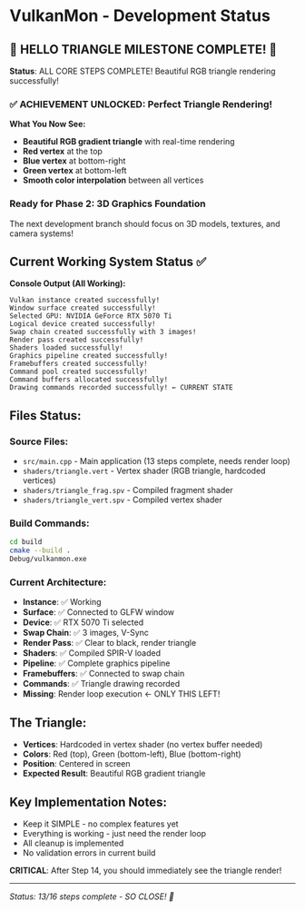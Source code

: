 # VulkanMon - Development Status

## 🎉 HELLO TRIANGLE MILESTONE COMPLETE! 🎉

**Status**: ALL CORE STEPS COMPLETE! Beautiful RGB triangle rendering successfully!

### ✅ ACHIEVEMENT UNLOCKED: Perfect Triangle Rendering!

**What You Now See:**
- **Beautiful RGB gradient triangle** with real-time rendering
- **Red vertex** at the top
- **Blue vertex** at bottom-right
- **Green vertex** at bottom-left  
- **Smooth color interpolation** between all vertices

### Ready for Phase 2: 3D Graphics Foundation
The next development branch should focus on 3D models, textures, and camera systems!

## Current Working System Status ✅

**Console Output (All Working):**
```
Vulkan instance created successfully!
Window surface created successfully!
Selected GPU: NVIDIA GeForce RTX 5070 Ti
Logical device created successfully!
Swap chain created successfully with 3 images!
Render pass created successfully!
Shaders loaded successfully!
Graphics pipeline created successfully!
Framebuffers created successfully!
Command pool created successfully!
Command buffers allocated successfully!
Drawing commands recorded successfully! ← CURRENT STATE
```

## Files Status:

### Source Files:
- `src/main.cpp` - Main application (13 steps complete, needs render loop)
- `shaders/triangle.vert` - Vertex shader (RGB triangle, hardcoded vertices)
- `shaders/triangle_frag.spv` - Compiled fragment shader
- `shaders/triangle_vert.spv` - Compiled vertex shader

### Build Commands:
```bash
cd build
cmake --build .
Debug/vulkanmon.exe
```

### Current Architecture:
- **Instance**: ✅ Working
- **Surface**: ✅ Connected to GLFW window  
- **Device**: ✅ RTX 5070 Ti selected
- **Swap Chain**: ✅ 3 images, V-Sync
- **Render Pass**: ✅ Clear to black, render triangle
- **Shaders**: ✅ Compiled SPIR-V loaded
- **Pipeline**: ✅ Complete graphics pipeline
- **Framebuffers**: ✅ Connected to swap chain
- **Commands**: ✅ Triangle drawing recorded
- **Missing**: Render loop execution ← ONLY THIS LEFT!

## The Triangle:
- **Vertices**: Hardcoded in vertex shader (no vertex buffer needed)
- **Colors**: Red (top), Green (bottom-left), Blue (bottom-right)
- **Position**: Centered in screen
- **Expected Result**: Beautiful RGB gradient triangle

## Key Implementation Notes:
- Keep it SIMPLE - no complex features yet
- Everything is working - just need the render loop
- All cleanup is implemented
- No validation errors in current build

**CRITICAL**: After Step 14, you should immediately see the triangle render!

---
*Status: 13/16 steps complete - SO CLOSE! 🚀*